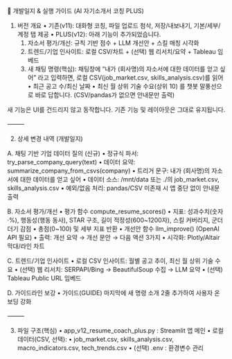 📒 개발일지 & 실행 가이드 (AI 자기소개서 코칭 PLUS)

1) 버전 개요
	•	기존(v11): 대화형 코칭, 파일 업로드 첨삭, 저장/내보내기, 기본/세부/계정 탭 제공
	•	PLUS(v12): 아래 기능이 추가되었습니다.
	1.	자소서 평가/개선: 규칙 기반 점수 + LLM 개선안 + 스킬 매칭 시각화
	2.	트렌드/기업 인사이트: 로컬 CSV/차트 + (선택) 웹 리서치/요약 + Tableau 임베드
	3.	새 채팅 명령(핵심): 채팅창에
“내가 (회사명)의 자소서에 대한 데이터를 얻고 싶어”
라고 입력하면, 로컬 CSV(job_market.csv, skills_analysis.csv)를 읽어
	•	최근 공고 수/최신 날짜
	•	최신 월 상위 기술 수요(상위 10)
를 챗봇 말풍선으로 바로 답합니다. (CSV/pandas가 없으면 안내문만 출력)

새 기능은 UI를 건드리지 않고 동작합니다. 기존 기능 및 레이아웃은 그대로 유지됩니다.

⸻

2) 상세 변경 내역 (개발일지)

A. 채팅 기반 기업 데이터 질의 (신규)
	•	정규식 파서: try_parse_company_query(text)
	•	데이터 요약: summarize_company_from_csvs(company)
	•	트리거 문구: 내가 (회사명)의 자소서에 대한 데이터를 얻고 싶어
	•	데이터 소스: /mnt/data 또는 ./의 job_market.csv, skills_analysis.csv
	•	예외/없음 처리: pandas/CSV 미존재 시 앱 중단 없이 안내문 출력

B. 자소서 평가/개선
	•	평가 함수 compute_resume_scores()
	•	지표: 성과수치(숫자·%), 행동성(행동 동사), STAR 구조, 길이 적정성(600~1200자), 스킬 커버리지, 군더더기 감점
	•	총점(0~100) 및 세부 지표 반환
	•	개선안 함수 llm_improve() (OpenAI API 필요)
	•	출력: 개선 요약 → 개선 문안 → 다음 액션 3가지
	•	시각화: Plotly/Altair 막대/라인 차트

C. 트렌드/기업 인사이트
	•	로컬 CSV 인사이트: 월별 공고 추이, 최신 월 상위 기술 수요
	•	(선택) 웹 리서치: SERPAPI/Bing → BeautifulSoup 수집 → LLM 요약
	•	(선택) Tableau Public URL 임베드

D. 가이드라인 보강
	•	가이드(GUIDE) 마지막에 새 명령 소개 2줄 추가하여 사용자 온보딩 강화

⸻

3) 파일 구조(핵심)
	•	app_v12_resume_coach_plus.py : Streamlit 앱 메인
	•	로컬 데이터(CSV, 선택):
	•	job_market.csv, skills_analysis.csv, macro_indicators.csv, tech_trends.csv
	•	(선택) .env : 환경변수 관리
